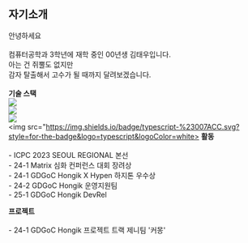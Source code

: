 ## 자기소개
 안녕하세요<br><br>
컴퓨터공학과 3학년에 재학 중인 00년생 김태우입니다.<br>
아는 건 쥐뿔도 없지만<br>
감자 탈출해서 고수가 될 때까지 달려보겠습니다.<br><br>
**기술 스택** <br>
<img src="https://img.shields.io/badge/python-3776AB?style=for-the-badge&logo=python&logoColor=white"><br>
<img src="https://img.shields.io/badge/react-%2320232a.svg?style=for-the-badge&logo=react&logoColor=%2361DAFB"><br>
<img src="https://img.shields.io/badge/react_native-%2320232a.svg?style=for-the-badge&logo=react&logoColor=%2361DAFB"><br>
<img src="https://img.shields.io/badge/typescript-%23007ACC.svg?style=for-the-badge&logo=typescript&logoColor=white>
**활동** <br>     
    - ICPC 2023 SEOUL REGIONAL 본선 <br>
    - 24-1 Matrix 심화 컨퍼런스 대회 장려상 <br>
    - 24-1 GDGoC Hongik X Hypen 하지톤 우수상 <br>
    - 24-2 GDGoC Hongik 운영지원팀 <br>
    - 25-1 GDGoC Hongik DevRel
    
**프로젝트**<br>    
    - 24-1 GDGoC Hongik 프로젝트 트랙 제니팀 '커몽'
